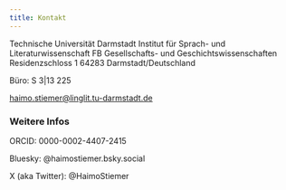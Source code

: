 ```yaml
---
title: Kontakt
---
```




Technische Universität Darmstadt
Institut für Sprach- und Literaturwissenschaft
FB Gesellschafts- und Geschichtswissenschaften
Residenzschloss 1
64283 Darmstadt/Deutschland

Büro: S 3|13 225

haimo.stiemer@linglit.tu-darmstadt.de

### Weitere Infos

ORCID: 0000-0002-4407-2415

Bluesky: @haimostiemer.bsky.social

X (aka Twitter): @HaimoStiemer